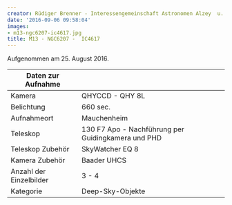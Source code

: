 ```yaml
---
creator: Rüdiger Brenner - Interessengemeinschaft Astronomen Alzey  u. Umland e.V.
date: '2016-09-06 09:58:04'
images:
- m13-ngc6207-ic4617.jpg
title: M13 - NGC6207 -  IC4617
---
```

Aufgenommen am 25. August 2016.

| Daten zur Aufnahme | |
| - | - |
| Kamera | QHYCCD - QHY 8L |
| Belichtung | 660 sec. |
| Aufnahmeort | Mauchenheim |
| Teleskop | 130 F7 Apo - Nachführung per Guidingkamera und PHD |
| Teleskop Zubehör | SkyWatcher EQ 8 |
| Kamera Zubehör | Baader UHCS |
| Anzahl der Einzelbilder | 3 - 4 |
| Kategorie | Deep-Sky-Objekte |

